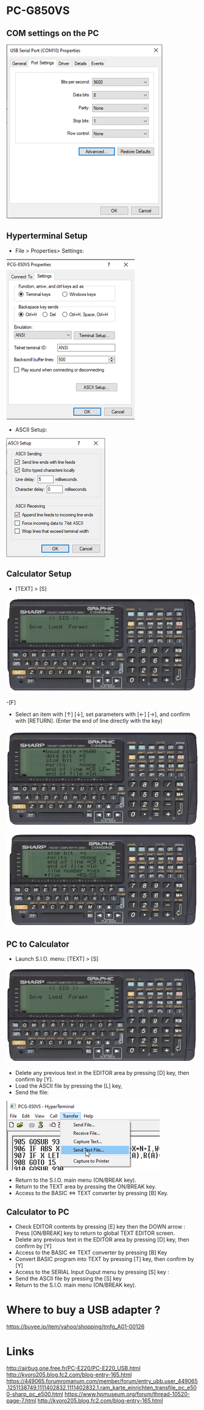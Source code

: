 # PC-G850VS

## COM settings on the PC

![port_settings](port_settings.PNG)

## Hyperterminal Setup

- File > Properties> Settings:

![hyperterminal1](hyperterminal1.png)

- ASCII Setup:

![hyperterminal2](hyperterminal2.PNG)

## Calculator Setup

- [TEXT] > [S]

![850_settings3](850_settings3.PNG)

-[F]

- Select an item with [↑] [↓], set parameters with [←] [→], and confirm with [RETURN]. (Enter the end of line directly with the key)

![850_settings](850_settings.PNG)
 
![850_settings2](850_settings2.PNG)


## PC to Calculator

- Launch S.I.O. menu: [TEXT] > [S]

![850_settings3](850_settings3.PNG)

- Delete any previous text in the EDITOR area by pressing [D] key, then confirm by [Y].
- Load the ASCII file by pressing the [L] key,
- Send the file:

![hyperterminal3](hyperterminal3.png)

- Return to the S.I.O. main menu (ON/BREAK key).
- Return to the TEXT area by pressing the ON/BREAK key.
- Access to the BASIC <=> TEXT converter by pressing [B] Key.

## Calculator to PC

- Check EDITOR contents by pressing [E] key then the DOWN arrow :
Press [ON/BREAK] key to return to global TEXT EDITOR screen.
- Delete any previous text in the EDITOR area by pressing [D] key,
then confirm by [Y] 
- Access to the BASIC <=> TEXT converter by pressing [B] Key
- Convert BASIC program into TEXT by pressing [T] key,
then confirm by [Y]
- Access to the SERIAL Input Ouput menu by pressing [S] key :
- Send the ASCII file by pressing the [S] key
- Return to the S.I.O. main menu (ON/BREAK key).

# Where to buy a USB adapter ?

https://buyee.jp/item/yahoo/shopping/tmfg_A01-00126

# Links

http://airbug.one.free.fr/PC-E220/PC-E220_USB.html
http://kyoro205.blog.fc2.com/blog-entry-165.html
https://449065.forumromanum.com/member/forum/entry_ubb.user_449065.1251138749.1111402832.1111402832.1.ram_karte_einrichten_transfile_pc_e500-sharp_pc_e500.html
https://www.hpmuseum.org/forum/thread-10520-page-7.html
http://kyoro205.blog.fc2.com/blog-entry-165.html
